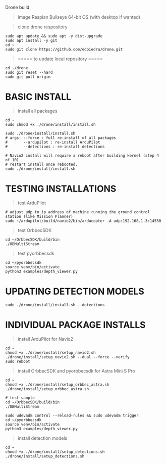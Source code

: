 Drone build

> image Raspian Bullseye 64-bit OS (with desktop if wanted)

> clone drone respository
```
sudo apt update && sudo apt -y dist-upgrade
sudo apt install -y git
cd ~
sudo git clone https://github.com/edpiedra/drone.git
```

> ===== to update local repository =====
```
cd ~/drone
sudo git reset --hard
sudo git pull origin
```

# BASIC INSTALL
> install all packages
```
cd ~
sudo chmod +x ./drone/install/install.sh

sudo ./drone/install/install.sh
# args: --force : full re-install of all packages
#       --ardupilot : re-install ArduPilot
#       --detections : re-install detections

# Navio2 install will require a reboot after building kernel (step 4 of 10)
# restart install once rebooted.
sudo ./drone/install/install.sh
```

# TESTING INSTALLATIONS
> test ArduPilot
```
# adjust udp to ip address of machine running the ground control station (like Mission Planner)
sudo ~/ardupilot/build/navio2/bin/arducopter -A udp:192.168.1.3:14550
```

> test OrbbecSDK
```
cd ~/OrbbecSDK/build/bin
./OBMultiStream
```

> test pyorbbecsdk
```
cd ~/pyorbbecsdk
source venv/bin/activate
python3 examples/depth_viewer.py
```

# UPDATING DETECTION MODELS
```
sudo ./drone/install/install.sh --detections
```

# INDIVIDUAL PACKAGE INSTALLS
> install ArduPilot for Navio2
```
cd ~
chmod +x ./drone/install/setup_navio2.sh
./drone/install/setup_navio2.sh --dual --force --verify
sudo reboot
```

> install OrbbecSDK and pyorbbecsdk for Astra Mini S Pro
```
cd ~
chmod +x ./drone/install/setup_orbbec_astra.sh
./drone/install/setup_orbbec_astra.sh

# test sample
cd ~/OrbbecSDK/build/bin
./OBMultiStream

sudo udevadm control --reload-rules && sudo udevadm trigger
cd ~/pyorbbecsdk
source venv/bin/activate
python3 examples/depth_viewer.py

```

> install detection models
```
cd ~
chmod +x ./drone/install/setup_detections.sh
./drone/install/setup_detections.sh
```
